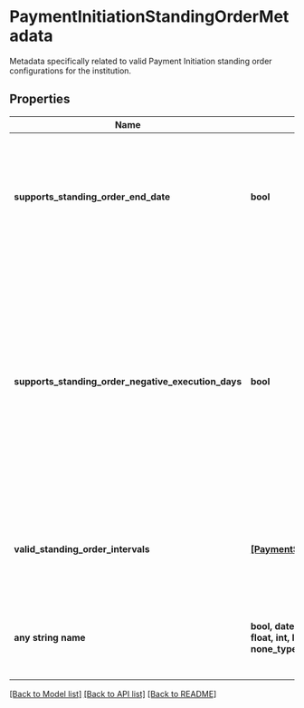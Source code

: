 # PaymentInitiationStandingOrderMetadata

Metadata specifically related to valid Payment Initiation standing order configurations for the institution.

## Properties
Name | Type | Description | Notes
------------ | ------------- | ------------- | -------------
**supports_standing_order_end_date** | **bool** | Indicates whether the institution supports closed-ended standing orders by providing an end date. | 
**supports_standing_order_negative_execution_days** | **bool** | This is only applicable to &#x60;MONTHLY&#x60; standing orders. Indicates whether the institution supports negative integers (-1 to -5) for setting up a &#x60;MONTHLY&#x60; standing order relative to the end of the month. | 
**valid_standing_order_intervals** | [**[PaymentScheduleInterval]**](PaymentScheduleInterval.md) | A list of the valid standing order intervals supported by the institution. | 
**any string name** | **bool, date, datetime, dict, float, int, list, str, none_type** | any string name can be used but the value must be the correct type | [optional]

[[Back to Model list]](../README.md#documentation-for-models) [[Back to API list]](../README.md#documentation-for-api-endpoints) [[Back to README]](../README.md)


